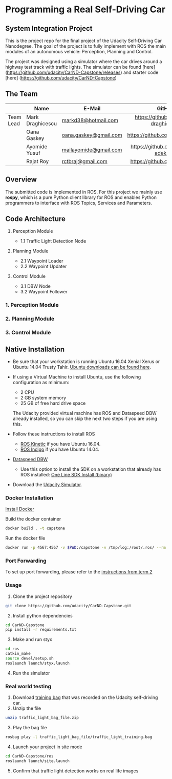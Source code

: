 # Programming a Real Self-Driving Car

## System Integration Project

[image1]: ./imgs/Carla.png "Image 1"     

This is the project repo for the final project of the Udacity Self-Driving Car Nanodegree. The goal of the project is to fully implement with ROS the main modules of an autonomous vehicle: Perception, Planning and Control.

The project was designed using a simulator where the car drives around a highway test track with traffic lights. The simulator can be found [here] (https://github.com/udacity/CarND-Capstone/releases) and starter code [here] (https://github.com/udacity/CarND-Capstone) 


## The Team

|           | Name                     |    E-Mail                        |      GitHub                                     |
| --------- | -------------------------| -------------------------------- | :----------------------------------------------:|
| Team Lead | Mark Draghicescu         |    markd38@hotmail.com           |      https://github.com/mark-draghicescu        |
|           | Oana Gaskey              |    oana.gaskey@gmail.com         |      https://github.com/OanaGaskey              |
|           | Ayomide Yusuf            |    mailayomide@gmail.com         |      https://github.com/ayomide-adekunle        |
|           | Rajat Roy                |    rctbraj@gmail.com             |      https://github.com/Rajat-Roy               |


## Overview

[image1]: architecture
The submitted code is implemented in ROS. For this project we mainly use __rospy__, which is a pure Python client library for ROS and enables Python programmers to interface with ROS Topics, Services and Parameters.

## Code Architecture
1. Perception Module
     * 1.1 Traffic Light Detection Node
     
2. Planning Module
      * 2.1 Waypoint Loader
      * 2.2 Waypoint Updater
      
3. Control Module
      * 3.1 DBW Node
      * 3.2 Waypoint Follower

### 1. Perception Module

### 2. Planning Module

### 3. Control Module

## Native Installation

* Be sure that your workstation is running Ubuntu 16.04 Xenial Xerus or Ubuntu 14.04 Trusty Tahir. [Ubuntu downloads can be found here](https://www.ubuntu.com/download/desktop).
* If using a Virtual Machine to install Ubuntu, use the following configuration as minimum:
  * 2 CPU
  * 2 GB system memory
  * 25 GB of free hard drive space

  The Udacity provided virtual machine has ROS and Dataspeed DBW already installed, so you can skip the next two steps if you are using this.

* Follow these instructions to install ROS
  * [ROS Kinetic](http://wiki.ros.org/kinetic/Installation/Ubuntu) if you have Ubuntu 16.04.
  * [ROS Indigo](http://wiki.ros.org/indigo/Installation/Ubuntu) if you have Ubuntu 14.04.
* [Dataspeed DBW](https://bitbucket.org/DataspeedInc/dbw_mkz_ros)
  * Use this option to install the SDK on a workstation that already has ROS installed: [One Line SDK Install (binary)](https://bitbucket.org/DataspeedInc/dbw_mkz_ros/src/81e63fcc335d7b64139d7482017d6a97b405e250/ROS_SETUP.md?fileviewer=file-view-default)
* Download the [Udacity Simulator](https://github.com/udacity/CarND-Capstone/releases).

### Docker Installation
[Install Docker](https://docs.docker.com/engine/installation/)

Build the docker container
```bash
docker build . -t capstone
```

Run the docker file
```bash
docker run -p 4567:4567 -v $PWD:/capstone -v /tmp/log:/root/.ros/ --rm -it capstone
```

### Port Forwarding
To set up port forwarding, please refer to the [instructions from term 2](https://classroom.udacity.com/nanodegrees/nd013/parts/40f38239-66b6-46ec-ae68-03afd8a601c8/modules/0949fca6-b379-42af-a919-ee50aa304e6a/lessons/f758c44c-5e40-4e01-93b5-1a82aa4e044f/concepts/16cf4a78-4fc7-49e1-8621-3450ca938b77)

### Usage

1. Clone the project repository
```bash
git clone https://github.com/udacity/CarND-Capstone.git
```

2. Install python dependencies
```bash
cd CarND-Capstone
pip install -r requirements.txt
```
3. Make and run styx
```bash
cd ros
catkin_make
source devel/setup.sh
roslaunch launch/styx.launch
```
4. Run the simulator

### Real world testing
1. Download [training bag](https://s3-us-west-1.amazonaws.com/udacity-selfdrivingcar/traffic_light_bag_file.zip) that was recorded on the Udacity self-driving car.
2. Unzip the file
```bash
unzip traffic_light_bag_file.zip
```
3. Play the bag file
```bash
rosbag play -l traffic_light_bag_file/traffic_light_training.bag
```
4. Launch your project in site mode
```bash
cd CarND-Capstone/ros
roslaunch launch/site.launch
```
5. Confirm that traffic light detection works on real life images
